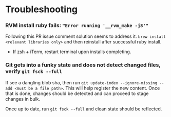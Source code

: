 # Troubleshooting

### RVM install ruby fails: `"Error running '__rvm_make -j8'"`
Following this PR issue comment solution seems to address it. `brew install <relevant libraries only>` and then reinstall after successful ruby install.
* If zsh + iTerm, restart terminal upon installs completing.


### Git gets into a funky state and does not detect changed files, verify `git fsck --full`
If see a dangling blob sha, then run `git update-index --ignore-missing --add <must be a file path>`. This will help register the new content. Once that is done, changes should be detected and can proceed to stage changes in bulk.

Once up to date, run `git fsck --full` and clean state should be reflected.